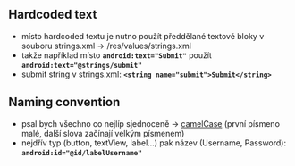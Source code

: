 ## Hardcoded text
- místo hardcoded textu je nutno použít předdělané textové bloky v souboru strings.xml -> /res/values/strings.xml
- takže například místo **`android:text="Submit"`** použít **`android:text="@strings/submit"`**
- submit string v strings.xml: **`<string name="submit">Submit</string>`**
## Naming convention
- psal bych všechno co nejlíp sjednoceně -> <a href="https://cs.wikipedia.org/wiki/CamelCase">camelCase</a> (první písmeno malé, další slova začínají velkým písmenem)
- nejdřív typ (button, textView, label...) pak název (Username, Password): **`android:id="@id/labelUsername"`**
